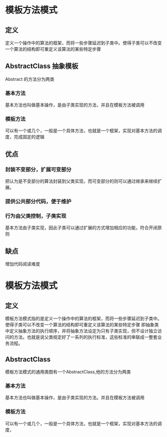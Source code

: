 # 模板方法模式
## 定义
定义一个操作中的算法的框架，而将一些步骤延迟到子类中。使得子类可以不改变一个算法的结构即可重定义该算法的某些特定步骤
## AbstractClass 抽象模板
Abstract 的方法分为两类
### 基本方法
基本方法也叫做基本操作，是由子类实现的方法，并且在模板方法被调用
### 模板方法
可以有一个或几个，一般是一个具体方法，也就是一个框架，实现对基本方法的调度，完成固定的逻辑
## 优点
### 封装不变部分，扩展可变部分
把认为是不变部分的算法封装到父类实现，而可变部分的则可以通过继承来继续扩展。
### 提供公共部分代码，便于维护
### 行为由父类控制，子类实现
基本方法由子类实现，因此子类可以通过扩展的方式增加相应的功能，符合开闭原则
## 缺点
增加代码阅读难度
# 模板方法模式
## 定义
模板方法模式指的是定义一个操作中的算法的框架，而将一些步骤延迟到子类中。使得子类可以不改变一个算法的结构即可重定义该算法的某些特定步骤
即抽象类中定义抽象方法的执行顺序，并将抽象方法设定为只有子类实现，但不设计独立访问的方法。也就是说父类规定好了一系列的执行标准，这些标准的串联成一整套业务流程。
## AbstractClass
模板方法模式的通用类图有一个AbstractClass,他的方法分为两类
### 基本方法
基本方法也叫做基本操作，是由子类实现的方法。并且在模板方法被调用
### 模板方法
可以有一个或几个，一般是一个具体方法，也就是一个框架，实现对基本方法的调度，

